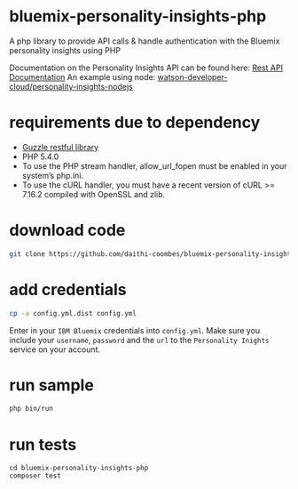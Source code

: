 # bluemix-personality-insights-php
A php library to provide API calls &amp; handle authentication with the Bluemix personality insights using PHP

Documentation on the Personality Insights API can be found here: [Rest API Documentation](https://www.ibm.com/smarterplanet/us/en/ibmwatson/developercloud/apis/#!/personality-insights) An example using node: [watson-developer-cloud/personality-insights-nodejs](https://github.com/watson-developer-cloud/personality-insights-nodejs)

# requirements due to dependency
 - [Guzzle restful library](http://guzzle.readthedocs.org/en/latest/overview.html#requirements)
  - PHP 5.4.0
  - To use the PHP stream handler, allow_url_fopen must be enabled in your system’s php.ini.
  - To use the cURL handler, you must have a recent version of cURL >= 7.16.2 compiled with OpenSSL and zlib.


# download code
```bash
git clone https://github.com/daithi-coombes/bluemix-personality-insights-php
```

# add credentials
```bash
cp -a config.yml.dist config.yml
```
Enter in your `IBM Bluemix` credentials into `config.yml`. Make sure you include
your `username`, `password` and the `url` to the `Personality Inights` service
on your account.

# run sample
```bash
php bin/run
```

# run tests
```
cd bluemix-personality-insights-php
composer test
```
